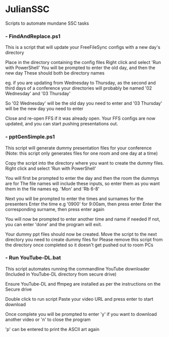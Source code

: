 # JulianSSC
Scripts to automate mundane SSC tasks

### - **FindAndReplace.ps1**
This is a script that will update your FreeFileSync configs with a new day's directory

Place in the directory containing the config files
Right click and select 'Run with PowerShell'
You will be prompted to enter the old day, and then the new day
These should both be directory names

eg. if you are updating from Wednesday to Thursday, as the second and third days of a conference
your directories will probably be named '02 Wednesday' and '03 Thursday'

So '02 Wednesday' will be the old day you need to enter
and '03 Thursday' will be the new day you need to enter

Close and re-open FFS if it was already open.
Your FFS configs are now updated, and you can start pushing presentations out.


### - **pptGenSimple.ps1**
This script will generate dummy presentation files for your conference
(Note: this script only generates files for one room and one day at a time)

Copy the script into the directory where you want to create the dummy files.
Right click and select 'Run with PowerShell'

You will first be prompted to enter the day and then the room the dummys are for
The file names will include these inputs, so enter them as you want them in the file names
eg. 'Mon' and 'Rb 6-8'

Next you will be prompted to enter the times and surnames for the presenters
Enter the time e.g '0900' for 9:00am, then press enter
Enter the corresponding surname, then press enter again

You will now be prompted to enter another time and name if needed
If not, you can enter 'done' and the program will exit.

Your dummy ppt files should now be created.
Move the script to the next directory you need to create dummy files for
Please remove this script from the directory once completed so it doesn't get pushed out to room PCs


### - **Run YouTube-DL.bat**
This script automates running the commandline YouTube downloader
(Included in YouTube-DL directory from secure drive)

Ensure YouTube-DL and ffmpeg are installed as per the instructions on the Secure drive

Double click to run script
Paste your video URL and press enter to start download

Once complete you will be prompted to enter 'y' if you want to download another video
or 'n' to close the program

'p' can be entered to print the ASCII art again
